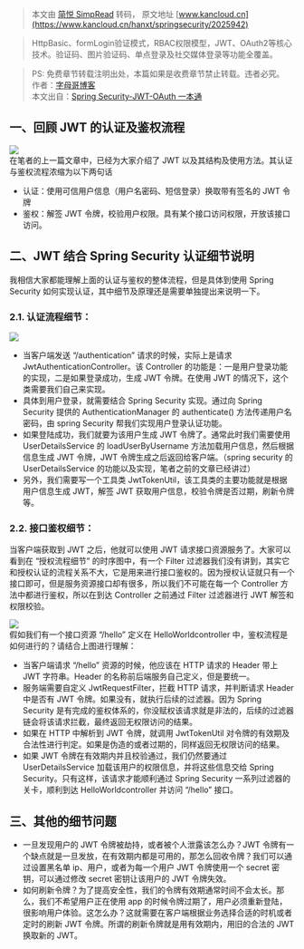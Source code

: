 > 本文由 [简悦 SimpRead](http://ksria.com/simpread/) 转码， 原文地址 [www.kancloud.cn](https://www.kancloud.cn/hanxt/springsecurity/2025942)

> HttpBasic、formLogin验证模式，RBAC权限模型，JWT、OAuth2等核心技术。验证码、图片验证码、单点登录及社交媒体登录等功能全覆盖。

> PS: 免费章节转载注明出处，本篇如果是收费章节禁止转载。违者必究。  
> 作者：[字母哥博客](http://www.zimug.com)  
> 本文出自：[Spring Security-JWT-OAuth 一本通](http://springboot.zimug.com)

一、回顾 JWT 的认证及鉴权流程
-----------------

![](https://img.kancloud.cn/35/ea/35eacfa907ea0d625bc36ff198e290d8_809x525.png)  
在笔者的上一篇文章中，已经为大家介绍了 JWT 以及其结构及使用方法。其认证与鉴权流程浓缩为以下两句话

*   认证：使用可信用户信息（用户名密码、短信登录）换取带有签名的 JWT 令牌
*   鉴权：解签 JWT 令牌，校验用户权限。具有某个接口访问权限，开放该接口访问。

二、JWT 结合 Spring Security 认证细节说明
-------------------------------

我相信大家都能理解上面的认证与鉴权的整体流程，但是具体到使用 Spring Security 如何实现认证，其中细节及原理还是需要单独提出来说明一下。

### 2.1. 认证流程细节：

![](https://img.kancloud.cn/0d/6b/0d6bc888ca587f21b57715c3edb5bd88_1326x555.png)

*   当客户端发送 “/authentication” 请求的时候，实际上是请求 JwtAuthenticationController。该 Controller 的功能是：一是用户登录功能的实现，二是如果登录成功，生成 JWT 令牌。在使用 JWT 的情况下，这个类需要我们自己来实现。
*   具体到用户登录，就需要结合 Spring Security 实现。通过向 Spring Security 提供的 AuthenticationManager 的 authenticate() 方法传递用户名密码，由 spring Security 帮我们实现用户登录认证功能。
*   如果登陆成功，我们就要为该用户生成 JWT 令牌了。通常此时我们需要使用 UserDetailsService 的 loadUserByUsername 方法加载用户信息，然后根据信息生成 JWT 令牌，JWT 令牌生成之后返回给客户端。（spring security 的 UserDetailsService 的功能以及实现，笔者之前的文章已经讲过）
*   另外，我们需要写一个工具类 JwtTokenUtil，该工具类的主要功能就是根据用户信息生成 JWT，解签 JWT 获取用户信息，校验令牌是否过期，刷新令牌等。

### 2.2. 接口鉴权细节：

当客户端获取到 JWT 之后，他就可以使用 JWT 请求接口资源服务了。大家可以看到在 “授权流程细节” 的时序图中，有一个 Filter 过滤器我们没有讲到，其实它和授权认证的流程关系不大，它是用来进行接口鉴权的。因为授权认证就只有一个接口即可，但是服务资源接口却有很多，所以我们不可能在每一个 Controller 方法中都进行鉴权，所以在到达 Controller 之前通过 Filter 过滤器进行 JWT 解签和权限校验。

![](https://img.kancloud.cn/9c/e9/9ce9238fa54ec837f8cddfa16da0a7b4_1639x807.png)  
假如我们有一个接口资源 “/hello” 定义在 HelloWorldcontroller 中，鉴权流程是如何进行的？请结合上图进行理解：

*   当客户端请求 “/hello” 资源的时候，他应该在 HTTP 请求的 Header 带上 JWT 字符串。Header 的名称前后端服务自己定义，但是要统一。
*   服务端需要自定义 JwtRequestFilter，拦截 HTTP 请求，并判断请求 Header 中是否有 JWT 令牌。如果没有，就执行后续的过滤器。因为 Spring Security 是有完成的鉴权体系的，你没赋权该请求就是非法的，后续的过滤器链会将该请求拦截，最终返回无权限访问的结果。
*   如果在 HTTP 中解析到 JWT 令牌，就调用 JwtTokenUtil 对令牌的有效期及合法性进行判定。如果是伪造的或者过期的，同样返回无权限访问的结果。
*   如果 JWT 令牌在有效期内并且校验通过，我们仍然要通过 UserDetailsService 加载该用户的权限信息，并将这些信息交给 Spring Security。只有这样，该请求才能顺利通过 Spring Security 一系列过滤器的关卡，顺利到达 HelloWorldcontroller 并访问 “/hello” 接口。

三、其他的细节问题
---------

*   一旦发现用户的 JWT 令牌被劫持，或者被个人泄露该怎么办？JWT 令牌有一个缺点就是一旦发放，在有效期内都是可用的，那怎么回收令牌？我们可以通过设置黑名单 ip、用户，或者为每一个用户 JWT 令牌使用一个 secret 密钥，可以通过修改 secret 密钥让该用户的 JWT 令牌失效。
*   如何刷新令牌？为了提高安全性，我们的令牌有效期通常时间不会太长。那么，我们不希望用户正在使用 app 的时候令牌过期了，用户必须重新登陆，很影响用户体验。这怎么办？这就需要在客户端根据业务选择合适的时机或者定时的刷新 JWT 令牌。所谓的刷新令牌就是用有效期内，用旧的合法的 JWT 换取新的 JWT。